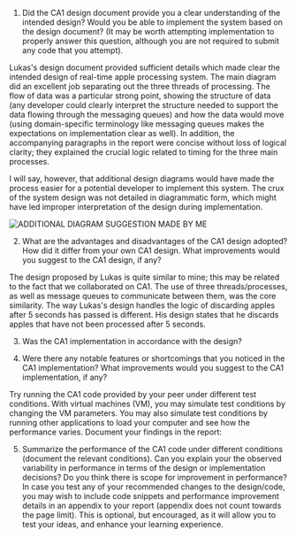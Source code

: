 1. Did the CA1 design document provide you a clear understanding of the intended design? Would
you be able to implement the system based on the design document? (It may be worth
attempting implementation to properly answer this question, although you are not required to
submit any code that you attempt).

Lukas's design document provided sufficient details which made clear the intended design of real-time apple processing system. The main diagram did an excellent job separating out the three threads of processing. The flow of data was a particular strong point, showing the structure of data (any developer could clearly interpret the structure needed to support the data flowing through the messaging queues) and how the data would move (using domain-specific terminology like messaging queues makes the expectations on implementation clear as well).  In addition, the accompanying paragraphs in the report were concise without loss of logical clarity; they explained the crucial logic related to timing for the three main processes.

I will say, however, that additional design diagrams would have made the process easier for a potential developer to implement this system.  The crux of the system design was not detailed in diagrammatic form, which might have led improper interpretation of the design during implementation.

![ADDITIONAL DIAGRAM SUGGESTION MADE BY ME](path/to/where.png)

2. What are the advantages and disadvantages of the CA1 design adopted? How did it differ from
your own CA1 design. What improvements would you suggest to the CA1 design, if any?

The design proposed by Lukas is quite similar to mine;  this may be related to the fact that we collaborated on CA1. The use of three threads/processes, as well as message queues to communicate between them, was the core similarity. The way Lukas's design handles the logic of discarding apples after 5 seconds has passed is different.  His design states that he discards apples that have not been processed after 5 seconds.

3. Was the CA1 implementation in accordance with the design?

4. Were there any notable features or shortcomings that you noticed in the CA1 implementation?
What improvements would you suggest to the CA1 implementation, if any?

Try running the CA1 code provided by your peer under different test conditions. With virtual
machines (VM), you may simulate test conditions by changing the VM parameters. You may also
simulate test conditions by running other applications to load your computer and see how the
performance varies. Document your findings in the report:

5. Summarize the performance of the CA1 code under different conditions (document the relevant
conditions). Can you explain your the observed variability in performance in terms of the design
or implementation decisions? Do you think there is scope for improvement in performance?
In case you test any of your recommended changes to the design/code, you may wish to include
code snippets and performance improvement details in an appendix to your report (appendix does
not count towards the page limit). This is optional, but encouraged, as it will allow you to test your
ideas, and enhance your learning experience.
